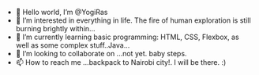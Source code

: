 - 👋 Hello world, I’m @YogiRas
- 👀 I’m interested in everything in life. The fire of human exploration is still burning brightly within...
- 🌱 I’m currently learning basic programming: HTML, CSS, Flexbox, as well as some complex stuff..Java...
- 💞️ I’m looking to collaborate on ...not yet. baby steps.
- 📫 How to reach me ...backpack to Nairobi city!. I will be there. :)

<!---
YogiRas/YogiRas is a ✨ special ✨ repository because its `README.md` (this file) appears on your GitHub profile.
You can click the Preview link to take a look at your changes.
--->
